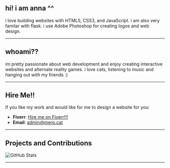 ## hi! i am anna ^^

i love building websites with HTML5, CSS3, and JavaScript. i am also very familar with flask. i use Adobe Photoshop for creating logos and web design.

---

## whoami??

im pretty passionate about web development and enjoy creating interactive websites and alternate reality games.
i love cats, listening to music and hanging out with my friends :)

---

## Hire Me!!

If you like my work and would like for me to design a website for you:

- **Fiverr**: [Hire me on Fiverr!!!](https://fiverr.com/meepcat)
- **Email**: [admin@merp.cat](mailto:admin@merp.cat)

---

## Projects and Contributions

![GitHub Stats](https://github-readme-stats.vercel.app/api?username=merpcat&show_icons=true&theme=dark)

---
